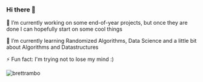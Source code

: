 ### Hi there 👋

 🔭 I’m currently working on some end-of-year projects, but once they are done I can hopefully start on some cool things
 
 🌱 I’m currently learning Randomized Algorithms, Data Science and a little bit about Algorithms and Datastructures
 
 ⚡ Fun fact: I'm trying not to lose my mind :)
 
![brettrambo](https://user-images.githubusercontent.com/79802312/171212191-b6b1058e-3647-4c54-96c6-55383a1a322d.gif)


